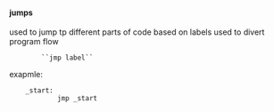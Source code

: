 <h4>jumps</h4>

used to jump tp different parts of code based on labels
used to divert program flow

            ``jmp label``

exapmle:
```
    _start:
            jmp _start
```


